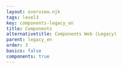 ```yaml
---
layout: overview.njk
tags: level3
key: components-legacy_en
title: Components
alternativetitle: Components Web (Legacy)
parent: legacy_en
order: 3
basics: false
components: true
---
```


